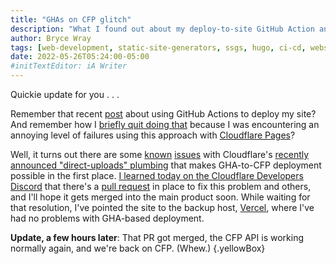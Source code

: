 ```yaml
---
title: "GHAs on CFP glitch"
description: "What I found out about my deploy-to-site GitHub Action and Cloudflare Pages."
author: Bryce Wray
tags: [web-development, static-site-generators, ssgs, hugo, ci-cd, website-hosting, cloudflare, cloudflare-pages]
date: 2022-05-26T05:24:00-05:00
#initTextEditor: iA Writer
---
```


Quickie update for you . . .

Remember that recent [post](/posts/2022/05/using-dart-sass-hugo-github-actions-edition/) about using GitHub Actions to deploy my site? And remember how I [briefly quit doing that](/posts/2022/05/using-dart-sass-hugo-back-to-node/) because I was encountering an annoying level of failures using this approach with [Cloudflare Pages](https://pages.cloudflare.com)?

Well, it turns out there are some [known](https://github.com/cloudflare/pages-action/issues/8) [issues](https://github.com/cloudflare/wrangler2/issues/960) with Cloudflare's [recently announced "direct-uploads" plumbing](https://blog.cloudflare.com/cloudflare-pages-direct-uploads/) that makes GHA-to-CFP deployment possible in the first place. [I learned today on the Cloudflare Developers Discord](https://discord.com/channels/595317990191398933/973531909340692541/979293762654183445) that there's a [pull request](https://github.com/cloudflare/wrangler2/pull/1028) in place to fix this problem and others, and I'll hope it gets merged into the main product soon. While waiting for that resolution, I've pointed the site to the backup host, [Vercel](https://vercel.com), where I've had no problems with GHA-based deployment.

**Update, a few hours later**: That PR got merged, the CFP API is working normally again, and we're back on CFP. (Whew.)
{.yellowBox}

